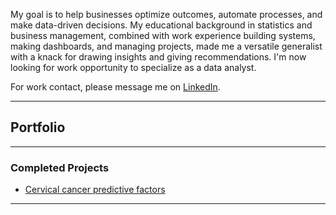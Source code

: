 My goal is to help businesses optimize outcomes, automate processes, and make data-driven decisions. My educational background in statistics and business management, combined with work experience building systems, making dashboards, and managing projects, made me a versatile generalist with a knack for drawing insights and giving recommendations. I'm now looking for work opportunity to specialize as a data analyst.

For work contact, please message me on [LinkedIn](https://www.linkedin.com/in/maiqha/). 

---

## Portfolio

---

### Completed Projects

- [Cervical cancer predictive factors](http://maiqha.github.io/cervical-cancer-factors-with-R/)

---
